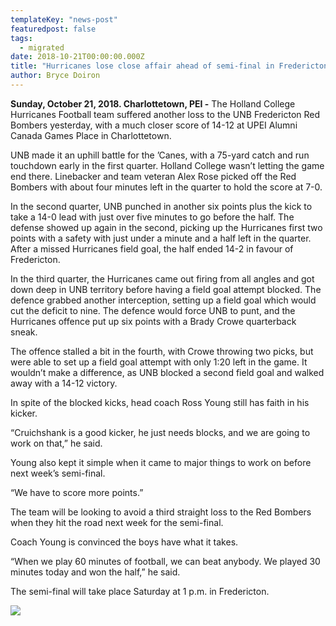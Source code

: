 ```yaml
---
templateKey: "news-post"
featuredpost: false
tags:
  - migrated
date: 2018-10-21T00:00:00.000Z
title: "Hurricanes lose close affair ahead of semi-final in Fredericton"
author: Bryce Doiron
---
```


**Sunday, October 21, 2018. Charlottetown, PEI -** The Holland College Hurricanes Football team suffered another loss to the UNB Fredericton Red Bombers yesterday, with a much closer score of 14-12 at UPEI Alumni Canada Games Place in Charlottetown.

UNB made it an uphill battle for the ’Canes, with a 75-yard catch and run touchdown early in the first quarter. Holland College wasn’t letting the game end there. Linebacker and team veteran Alex Rose picked off the Red Bombers with about four minutes left in the quarter to hold the score at 7-0.

In the second quarter, UNB punched in another six points plus the kick to take a 14-0 lead with just over five minutes to go before the half. The defense showed up again in the second, picking up the Hurricanes first two points with a safety with just under a minute and a half left in the quarter. After a missed Hurricanes field goal, the half ended 14-2 in favour of Fredericton.

In the third quarter, the Hurricanes came out firing from all angles and got down deep in UNB territory before having a field goal attempt blocked. The defence grabbed another interception, setting up a field goal which would cut the deficit to nine. The defence would force UNB to punt, and the Hurricanes offence put up six points with a Brady Crowe quarterback sneak.

The offence stalled a bit in the fourth, with Crowe throwing two picks, but were able to set up a field goal attempt with only 1:20 left in the game. It wouldn’t make a difference, as UNB blocked a second field goal and walked away with a 14-12 victory.

In spite of the blocked kicks, head coach Ross Young still has faith in his kicker.

“Cruichshank is a good kicker, he just needs blocks, and we are going to work on that,” he said.

Young also kept it simple when it came to major things to work on before next week’s semi-final.

“We have to score more points.”

The team will be looking to avoid a third straight loss to the Red Bombers when they hit the road next week for the semi-final.

Coach Young is convinced the boys have what it takes.

“When we play 60 minutes of football, we can beat anybody. We played 30 minutes today and won the half,” he said.

The semi-final will take place Saturday at 1 p.m. in Fredericton.


![](/img/posts/2018-10-21.jpg)
